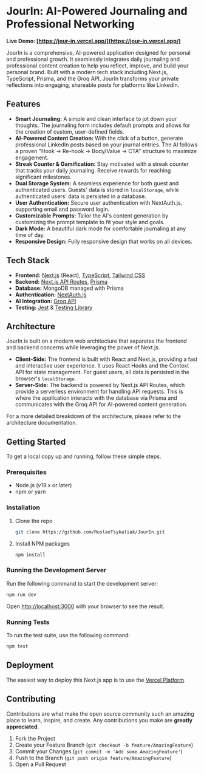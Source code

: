 # JourIn: AI-Powered Journaling and Professional Networking

**Live Demo: [https://jour-in.vercel.app/](https://jour-in.vercel.app/)**

JourIn is a comprehensive, AI-powered application designed for personal and professional growth. It seamlessly integrates daily journaling and professional content creation to help you reflect, improve, and build your personal brand. Built with a modern tech stack including Next.js, TypeScript, Prisma, and the Groq API, JourIn transforms your private reflections into engaging, shareable posts for platforms like LinkedIn.

## Features

*   **Smart Journaling:** A simple and clean interface to jot down your thoughts. The journaling form includes default prompts and allows for the creation of custom, user-defined fields.
*   **AI-Powered Content Creation:** With the click of a button, generate professional LinkedIn posts based on your journal entries. The AI follows a proven "Hook → Re-hook → Body/Value → CTA" structure to maximize engagement.
*   **Streak Counter & Gamification:** Stay motivated with a streak counter that tracks your daily journaling. Receive rewards for reaching significant milestones.
*   **Dual Storage System:** A seamless experience for both guest and authenticated users. Guests' data is stored in `localStorage`, while authenticated users' data is persisted in a database.
*   **User Authentication:** Secure user authentication with NextAuth.js, supporting email and password login.
*   **Customizable Prompts:** Tailor the AI's content generation by customizing the prompt template to fit your style and goals.
*   **Dark Mode:** A beautiful dark mode for comfortable journaling at any time of day.
*   **Responsive Design:** Fully responsive design that works on all devices.

## Tech Stack

*   **Frontend:** [Next.js](https://nextjs.org/) (React), [TypeScript](https://www.typescriptlang.org/), [Tailwind CSS](https://tailwindcss.com/)
*   **Backend:** [Next.js API Routes](https://nextjs.org/docs/api-routes/introduction), [Prisma](https://www.prisma.io/)
*   **Database:** MongoDB managed with Prisma
*   **Authentication:** [NextAuth.js](https://next-auth.js.org/)
*   **AI Integration:** [Groq API](https://groq.com/)
*   **Testing:** [Jest](https://jestjs.io/) & [Testing Library](https://testing-library.com/)

## Architecture

JourIn is built on a modern web architecture that separates the frontend and backend concerns while leveraging the power of Next.js.

*   **Client-Side:** The frontend is built with React and Next.js, providing a fast and interactive user experience. It uses React Hooks and the Context API for state management. For guest users, all data is persisted in the browser's `localStorage`.
*   **Server-Side:** The backend is powered by Next.js API Routes, which provide a serverless environment for handling API requests. This is where the application interacts with the database via Prisma and communicates with the Groq API for AI-powered content generation.

For a more detailed breakdown of the architecture, please refer to the architecture documentation.

## Getting Started

To get a local copy up and running, follow these simple steps.

### Prerequisites

*   Node.js (v18.x or later)
*   npm or yarn

### Installation

1.  Clone the repo
    ```sh
    git clone https://github.com/RuslanTsykaliak/JourIn.git
    ```
2.  Install NPM packages
    ```sh
    npm install
    ```

### Running the Development Server

Run the following command to start the development server:

```bash
npm run dev
```

Open [http://localhost:3000](http://localhost:3000) with your browser to see the result.

### Running Tests

To run the test suite, use the following command:

```bash
npm test
```

## Deployment

The easiest way to deploy this Next.js app is to use the [Vercel Platform](https://vercel.com/new?utm_medium=default-template&filter=next.js&utm_source=create-next-app&utm_campaign=create-next-app-readme).

## Contributing

Contributions are what make the open source community such an amazing place to learn, inspire, and create. Any contributions you make are **greatly appreciated**.

1.  Fork the Project
2.  Create your Feature Branch (`git checkout -b feature/AmazingFeature`)
3.  Commit your Changes (`git commit -m 'Add some AmazingFeature'`)
4.  Push to the Branch (`git push origin feature/AmazingFeature`)
5.  Open a Pull Request
